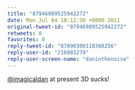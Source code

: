 ```yaml
---
title: "87946989525942272"
date: Mon Jul 04 18:12:50 +0000 2011
original-tweet-id: "87946989525942272"
retweets: 0
favorites: 0
reply-tweet-id: "87890300118368256"
reply-user-id: "216903279"
reply-user-screen-name: "daninthenoise"
---
```

<a href="https://twitter.com/imagicaldan">@imagicaldan</a> at present 3D sucks!
